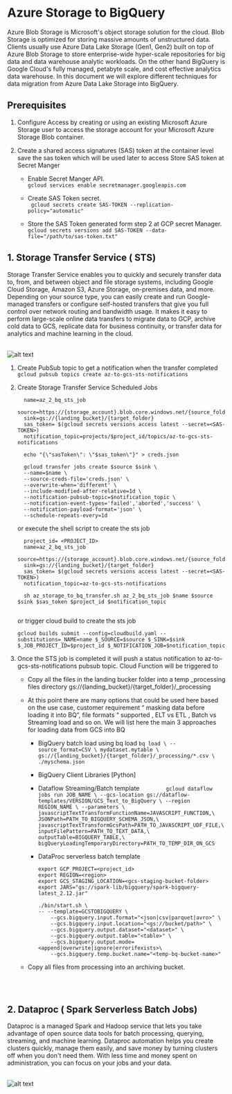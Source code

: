 # Azure Storage to BigQuery

Azure Blob Storage is Microsoft's object storage solution for the cloud. Blob Storage is optimized for storing massive amounts of unstructured data. Clients usually use Azure Data Lake Storage (Gen1, Gen2) built on top of Azure Blob Storage  to store enterprise-wide hyper-scale repositories for big data and data warehouse analytic workloads. On the other hand BigQuery is Google Cloud's fully managed, petabyte scale, and cost effective analytics data warehouse. In this document we will explore different techniques for data migration from Azure Data Lake Storage into BigQuery. 


## Prerequisites
1. Configure Access by creating or using an existing Microsoft Azure Storage user to access the storage account for your Microsoft Azure Storage Blob container.

2. Create a shared access signatures (SAS) token at the container level save the sas token which will be used later to access 
Store SAS token at  Secret Manger <br />

   * Enable Secret Manger API.<br />
   ``` gcloud services enable secretmanager.googleapis.com ``` <br />

   * Create SAS Token secret. <br />
   ``` gcloud secrets create SAS-TOKEN --replication-policy="automatic"``` <br />

   * Store the SAS Token generated form step 2 at GCP secret Manager.<br />
   ``` gcloud secrets versions add SAS-TOKEN --data-file="/path/to/sas-token.txt" ``` <br />


## 1. Storage Transfer Service ( STS) 
Storage Transfer Service enables you to quickly and securely transfer data to, from, and between object and file storage systems, including Google Cloud Storage, Amazon S3, Azure Storage, on-premises data, and more. Depending on your source type, you can easily create and run Google-managed transfers or configure self-hosted transfers that give you full control over network routing and bandwidth usage. It makes it easy to perform large-scale online data transfers to migrate data to GCP, archive cold data to GCS, replicate data for business continuity, or transfer data for analytics and machine learning in the cloud. <br/><br/>

![alt text](https://github.com/mokhahmed/azure_storage_to_bigquery/blob/main/storage_transfer_service/reference_architecture.png?raw=true)


1. Create PubSub topic to get a notification when the transfer completed <br />
    ```gcloud pubsub topics create az-to-gcs-sts-notifications```


2. Create Storage Transfer Service Scheduled Jobs
    
    ```
      name=az_2_bq_sts_job
      source=https://{storage_account}.blob.core.windows.net/{source_folder}
      sink=gs://{landing_bucket}/{target_folder}
      sas_token= $(gcloud secrets versions access latest --secret=<SAS-TOKEN>)
      notification_topic=projects/$project_id/topics/az-to-gcs-sts-notifications 
      
      echo "{\"sasToken\": \"$sas_token\"}" > creds.json 

      gcloud transfer jobs create $source $sink \
      --name=$name \
      --source-creds-file='creds.json' \
      --overwrite-when='different' \
      --include-modified-after-relative=1d \
      --notification-pubsub-topic=$notification_topic \
      --notification-event-types='failed','aborted','success' \
      --notification-payload-format='json' \
      --schedule-repeats-every=1d
    ```
    
    or execute the shell script to create the sts job 
    
    ```
      project_id= <PROJECT_ID>
      name=az_2_bq_sts_job
      source=https://{storage_account}.blob.core.windows.net/{source_folder}
      sink=gs://{landing_bucket}/{target_folder}
      sas_token= $(gcloud secrets versions access latest --secret=<SAS-TOKEN>)
      notification_topic=az-to-gcs-sts-notifications 

      sh az_storage_to_bq_transfer.sh az_2_bq_sts_job $name $source $sink $sas_token $project_id $notification_topic
      
    ```
    
    or  trigger cloud build to create the sts job 
    
    ```
    gcloud builds submit --config=cloudbuild.yaml --substitutions=_NAME=name $_SOURCE=$source $_SINK=$sink $_JOB_PROJECT_ID=$project_id $_NOTIFICATION_JOB=$notification_topic
    ```
3. Once the STS job is completed it will push a status notification to az-to-gcs-sts-notifications pubsub topic.
Cloud Function will be triggered to 

    * Copy all the files in the landing bucker folder into a temp _processing files directory gs://{landing_bucket}/{target_folder}/_processing

    * At this point there are many options that could be used here based on the use case, customer requirement “ masking data before loading it into BQ”,  file formats “ supported , ELT vs ETL , Batch vs Streaming load and so on. We will list here the main 3 approaches for loading data from GCS into BQ 
        * BigQuery batch load using bq load 
              ``` bq load \
              --source_format=CSV \
              mydataset.mytable \ gs://{landing_bucket}/{target_folder}/_processing/*.csv \
              ./myschema.json
              ``` 

        * BigQuery Client Libraries [Python] 
        * Dataflow Streaming/Batch template 
              ```        
              gcloud dataflow jobs run JOB_NAME \
                  --gcs-location gs://dataflow-templates/VERSION/GCS_Text_to_BigQuery \
                  --region REGION_NAME \
                  --parameters \
              javascriptTextTransformFunctionName=JAVASCRIPT_FUNCTION,\
              JSONPath=PATH_TO_BIGQUERY_SCHEMA_JSON,\
              javascriptTextTransformGcsPath=PATH_TO_JAVASCRIPT_UDF_FILE,\
              inputFilePattern=PATH_TO_TEXT_DATA,\
              outputTable=BIGQUERY_TABLE,\
              bigQueryLoadingTemporaryDirectory=PATH_TO_TEMP_DIR_ON_GCS
              ```

      * DataProc serverless batch template
          ```
          export GCP_PROJECT=<project_id>
          export REGION=<region>
          export GCS_STAGING_LOCATION=<gcs-staging-bucket-folder> 
          export JARS="gs://spark-lib/bigquery/spark-bigquery-latest_2.12.jar"

          ./bin/start.sh \
          -- --template=GCSTOBIGQUERY \
              --gcs.bigquery.input.format="<json|csv|parquet|avro>" \
              --gcs.bigquery.input.location="<gs://bucket/path>" \
              --gcs.bigquery.output.dataset="<dataset>" \
              --gcs.bigquery.output.table="<table>" \
              --gcs.bigquery.output.mode=<append|overwrite|ignore|errorifexists>\
              --gcs.bigquery.temp.bucket.name="<temp-bq-bucket-name>"
          ```

    * Copy all files from processing into an archiving bucket.

  
<br/><br/>
## 2. Dataproc ( Spark Serverless Batch Jobs) 

Dataproc is a managed Spark and Hadoop service that lets you take advantage of open source data tools for batch processing, querying, streaming, and machine learning. Dataproc automation helps you create clusters quickly, manage them easily, and save money by turning clusters off when you don't need them. With less time and money spent on administration, you can focus on your jobs and your data. <br/><br/>

![alt text](https://github.com/mokhahmed/azure_storage_to_bigquery/blob/main/dataproc_template/reference_architecture.png?raw=true)

